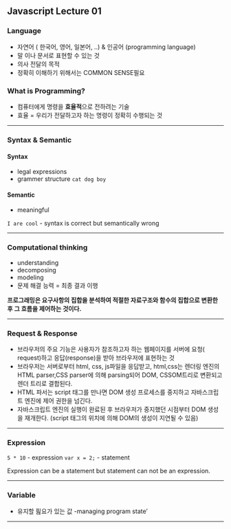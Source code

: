 ## Javascript Lecture 01


### Language
- 자연어 ( 한국어, 영어, 일본어, ..) & 인공어 (programming language)
- 말 이나 문서로 표현할 수 있는 것
- 의사 전달의 목적
- 정확히 이해하기 위해서는 COMMON SENSE필요

### What is Programming?
- 컴퓨터에게 명령을 **효율적**으로 전하려는 기술
- 효율 = 우리가 전달하고자 하는 명령이 정확히 수행되는 것

---

### Syntax & Semantic

#### Syntax
- legal expressions
- grammer structure
`cat dog boy`

#### Semantic
- meaningful

`I are cool`  - syntax is correct but semantically wrong


---

### Computational thinking
- understanding
- decomposing
- modeling
- 문제 해결 능력 = 최종 결과 이행

**프로그래밍은 요구사항의 집합을 분석하여 적절한 자료구조와 함수의 집합으로 변환한 후 그 흐름을 제어하는 것이다.**


---

### Request & Response

- 브라우저의 주요 기능은 사용자가 참조하고자 하는 웹페이지를 서버에 요청( request)하고 응답(response)을 받아 브라우저에 표현하는 것
- 브라우저는 서버로부터 html, css, js파일을 응답받고, html,css는 렌더링 엔진의 HTML parser,CSS parser에 의해 parsing되어 DOM, CSSOM트리로 변환되고 렌더 트리로 결합된다.
- HTML 파서는 script 태그를 만나면 DOM 생성 프로세스를 중지하고 자바스크립트 엔진에 제어 권한을 넘긴다. 
- 자바스크립트 엔진의 실행이 완료된 후 브라우저가 중지했던 시점부터 DOM 생성을 재개한다. (script 태그의 위치에 의해 DOM의 생성이 지연될 수 있음)


---

### Expression

`5 * 10` - expression
`var x = 2;` - statement

Expression can be a statement but statement can not be an expression.

---

### Variable

- 유지할 핊요가 있는 값 -managing program state’

---

